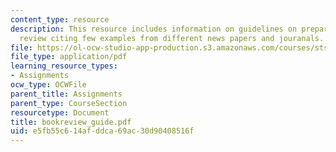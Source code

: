 ```yaml
---
content_type: resource
description: This resource includes information on guidelines on preparing a book
  review citing few examples from different news papers and jouranals.
file: https://ol-ocw-studio-app-production.s3.amazonaws.com/courses/sts-001-technology-in-american-history-spring-2006/e5fb55c614afddca69ac30d90408516f_bookreview_guide.pdf
file_type: application/pdf
learning_resource_types:
- Assignments
ocw_type: OCWFile
parent_title: Assignments
parent_type: CourseSection
resourcetype: Document
title: bookreview_guide.pdf
uid: e5fb55c6-14af-ddca-69ac-30d90408516f
---
```

